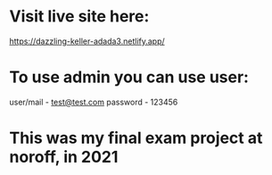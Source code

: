 # Visit live site here:
https://dazzling-keller-adada3.netlify.app/

# To use admin you can use user:
user/mail - test@test.com
password - 123456

# This was my final exam project at noroff, in 2021
